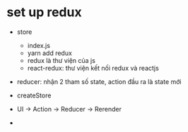 # set up redux
- store 
    - index.js
    - yarn add redux
    - redux là thư viện của js
    - react-redux: thư viện kết nối redux và reactjs

- reducer: nhận 2 tham số state, action đầu ra là state mới
- createStore
- UI -> Action -> Reducer -> Rerender
- 